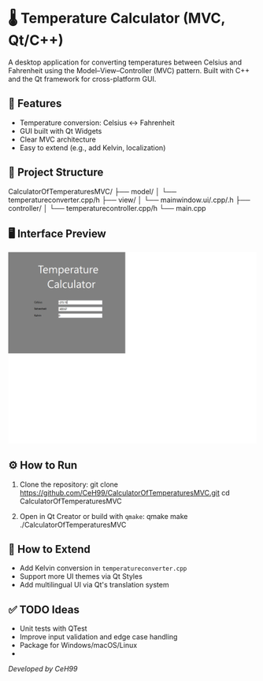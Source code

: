 # 🌡️ Temperature Calculator (MVC, Qt/C++)

A desktop application for converting temperatures between Celsius and Fahrenheit using the Model–View–Controller (MVC) pattern. Built with C++ and the Qt framework for cross-platform GUI.

## 🚀 Features

- Temperature conversion: Celsius ↔ Fahrenheit
- GUI built with Qt Widgets
- Clear MVC architecture
- Easy to extend (e.g., add Kelvin, localization)

## 📁 Project Structure

CalculatorOfTemperaturesMVC/
├── model/
│ └── temperatureconverter.cpp/h
├── view/
│ └── mainwindow.ui/.cpp/.h
├── controller/
│ └── temperaturecontroller.cpp/h
└── main.cpp

## 🖥 Interface Preview

![GUI Screenshot](screenshots/first.jpg)

## ⚙️ How to Run

1. Clone the repository:
git clone https://github.com/CeH99/CalculatorOfTemperaturesMVC.git
cd CalculatorOfTemperaturesMVC

2. Open in Qt Creator or build with `qmake`:
qmake
make
./CalculatorOfTemperaturesMVC

## 🧱 How to Extend

- Add Kelvin conversion in `temperatureconverter.cpp`
- Support more UI themes via Qt Styles
- Add multilingual UI via Qt's translation system

## ✅ TODO Ideas

- Unit tests with QTest
- Improve input validation and edge case handling
- Package for Windows/macOS/Linux
- 
*Developed by CeH99*
